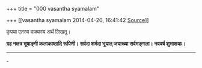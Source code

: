 +++
title = "000 vasantha syamalam"

+++
[[vasantha syamalam	2014-04-20, 16:41:42 [Source](https://groups.google.com/g/samskrita/c/zlWgKr5NEyg)]]



कृपया एतस्य वाक्यस्य अर्थं लिखतु।  

**ग्रह नक्षत्र भूषाङ्गी कलाकाष्ठादि रूपिणी। सर्वदा शर्मदा भूयात् जयाख्या सर्वमङ्गला। नववर्ष शुभाशयाः।**

****

\-  

